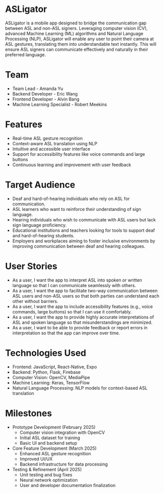 # ASLigator
ASLigator is a mobile app designed to bridge the communication gap between ASL and non-ASL signers. Leveraging computer vision (CV), advanced Machine Learning (ML) algorithms and Natural Language Processing (NLP), ASLigator will enable any user to point their camera at ASL gestures, translating them into understandable text instantly. This will ensure ASL signers can communicate effectively and naturally in their preferred language.

# Team
- Team Lead - Amanda Yu
- Backend Developer - Eric Wang
- Frontend Developer - Alvin Bang
- Machine Learning Specialist - Robert Meekins

# Features
- Real-time ASL gesture recognition
- Context-aware ASL translation using NLP
- Intuitive and accessible user interface
- Support for accessibility features like voice commands and large buttons
- Continuous learning and improvement with user feedback

# Target Audience
- Deaf and hard-of-hearing individuals who rely on ASL for communication.
- ASL learners who want to reinforce their understanding of sign language.
- Hearing individuals who wish to communicate with ASL users but lack sign language proficiency.
- Educational institutions and teachers looking for tools to support deaf and hard-of-hearing students.
- Employers and workplaces aiming to foster inclusive environments by improving communication between deaf and hearing colleagues.

# User Stories
- As a user, I want the app to interpret ASL into spoken or written language so that I can communicate seamlessly with others.
- As a user, I want the app to facilitate two-way communication between ASL users and non-ASL users so that both parties can understand each other without barriers.
- As a user, I want the app to include accessibility features (e.g., voice commands, large buttons) so that I can use it comfortably.
- As a user, I want the app to provide highly accurate interpretations of ASL and spoken language so that misunderstandings are minimized.
- As a user, I want to be able to provide feedback or report errors in interpretation so that the app can improve over time.

# Technologies Used
- Frontend: JavaScript, React-Native, Expo
- Backend: Python, Flask, Firebase
- Computer Vision: OpenCV, MediaPipe
- Machine Learning: Keras, TensorFlow
- Natural Language Processing: NLP models for context-based ASL translation

# Milestones
- Prototype Development (February 2025)
  - Computer vision integration with OpenCV
  - Initial ASL dataset for training
  - Basic UI and backend setup
- Core Feature Development (March 2025)
  - Enhanced ASL gesture recognition
  - Improved UI/UX
  - Backend infrastructure for data processing
- Testing & Refinement (April 2025)
  - Unit testing and bug fixes
  - Neural network optimization
  - User and developer documentation finalization

